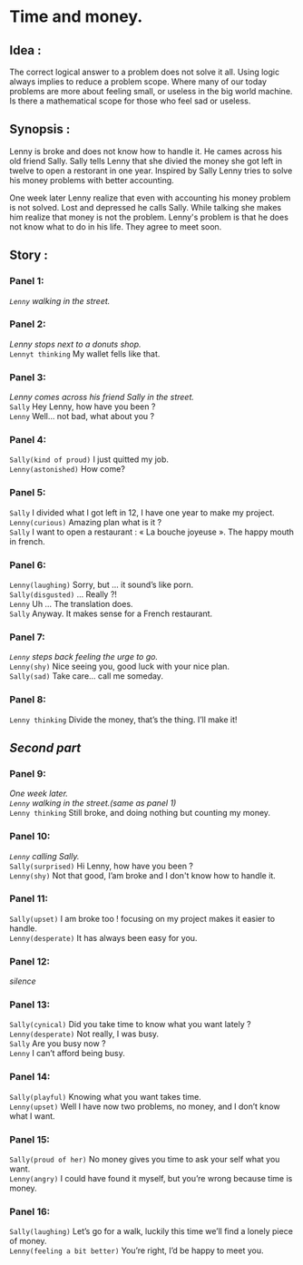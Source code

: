 # Time and money.

## Idea : 

The correct logical answer to a problem does not solve it all. Using logic always implies to reduce a problem scope. 
Where many of our today problems are more about feeling small, or useless in the big world machine. 
Is there a mathematical scope for those who feel sad or useless. 

## Synopsis :

Lenny is broke and does not know how to handle it. 
He cames across his old friend Sally. 
Sally tells Lenny that she divied the money she got left in twelve to open a restorant in one year.
Inspired by Sally Lenny tries to solve his money problems with better accounting.  

One week later Lenny realize that even with accounting his money problem is not solved. 
Lost and depressed he calls Sally. 
While talking she makes him realize that money is not the problem.
Lenny's problem is that he does not know what to do in his life.
They agree to meet soon.

## Story :


### Panel 1:

*`Lenny` walking in the street.*

### Panel 2:

*Lenny stops next to a donuts shop.*  
`Lennyt thinking` My wallet fells like that.

### Panel 3:

*Lenny comes across his friend Sally in the street.*  
`Sally` Hey Lenny, how have you been ?  
`Lenny` Well… not bad, what about you ?

### Panel 4:

`Sally(kind of proud)` I just quitted my job.  
`Lenny(astonished)` How come?

### Panel 5:

`Sally` I divided what I got left in 12, I have one year to make my project.  
`Lenny(curious)` Amazing plan what is it ?  
`Sally` I want to open a restaurant : « La bouche joyeuse ». The happy mouth in french.

### Panel 6:

`Lenny(laughing)` Sorry, but … it sound’s like porn.  
`Sally(disgusted)` … Really ?!  
`Lenny` Uh … The translation does.  
`Sally` Anyway. It makes sense for a French restaurant.

### Panel 7:

*`Lenny` steps back feeling the urge to go.*  
`Lenny(shy)` Nice seeing you, good luck with your nice plan.  
`Sally(sad)` Take care… call me someday.

### Panel 8:

`Lenny thinking` Divide the money, that’s the thing. I’ll make it!

*Second part*
-----

### Panel 9:

*One week later.*  
*`Lenny` walking in the street.(same as panel 1)*  
`Lenny thinking` Still broke, and doing nothing but counting my money.

### Panel 10:

*`Lenny` calling Sally.*  
`Sally(surprised)` Hi Lenny, how have you been ?  
`Lenny(shy)` Not that good, I’am broke and I don't know how to handle it.

### Panel 11:

`Sally(upset)` I am broke too ! focusing on my project makes it easier to handle.  
`Lenny(desperate)` It has always been easy for you.

### Panel 12:

*silence*

### Panel 13:

`Sally(cynical)` Did you take time to know what you want lately ?  
`Lenny(desperate)` Not really, I was busy.  
`Sally` Are you busy now ?  
`Lenny` I can’t afford being busy. 

### Panel 14:

`Sally(playful)` Knowing what you want takes time.  
`Lenny(upset)` Well I have now two problems, no money, and I don’t know what I want.

### Panel 15:

`Sally(proud of her)` No money gives you time to ask your self what you want.  
`Lenny(angry)` I could have found it myself, but you’re wrong because time is money.

### Panel 16:

`Sally(laughing)` Let’s go for a walk, luckily this time we’ll find a lonely piece of money.  
`Lenny(feeling a bit better)` You’re right, I’d be happy to meet you.


